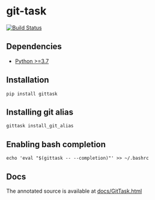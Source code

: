 # git-task

[![Build Status](https://travis-ci.com/bessbd/git-task.svg?branch=master)](https://travis-ci.com/bessbd/git-task)

## Dependencies
* [Python >=3.7](https://www.python.org/downloads/release/python-370/)


## Installation

```
pip install gittask
```


## Installing git alias

```
gittask install_git_alias
```


## Enabling bash completion

```
echo 'eval "$(gittask -- --completion)"' >> ~/.bashrc
```


## Docs
The annotated source is available at [docs/GitTask.html](https://bessbd.github.io/git-task/GitTask.html)
